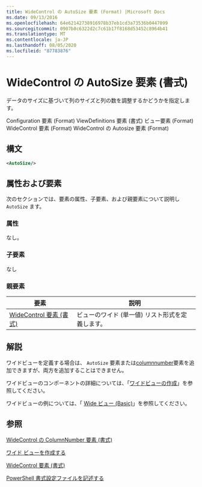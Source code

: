 ```yaml
---
title: WideControl の AutoSize 要素 (Format) |Microsoft Docs
ms.date: 09/13/2016
ms.openlocfilehash: 64e62142738916978b37eb1cd3a73536b0447099
ms.sourcegitcommit: 0907b8c6322d2c7c61b17f8168d53452c8964b41
ms.translationtype: MT
ms.contentlocale: ja-JP
ms.lasthandoff: 08/05/2020
ms.locfileid: "87783876"
---
```

# <a name="autosize-element-for-widecontrol-format"></a>WideControl の AutoSize 要素 (書式)

データのサイズに基づいて列のサイズと列の数を調整するかどうかを指定します。

Configuration 要素 (Format) ViewDefinitions 要素 (書式) ビュー要素 (Format) WideControl 要素 (Format) WideControl の Autosize 要素 (Format)

## <a name="syntax"></a>構文

```xml
<AutoSize/>
```

## <a name="attributes-and-elements"></a>属性および要素

次のセクションでは、要素の属性、子要素、および親要素について説明し `AutoSize` ます。

### <a name="attributes"></a>属性

なし。

### <a name="child-elements"></a>子要素

なし

### <a name="parent-elements"></a>親要素

|要素|説明|
|-------------|-----------------|
|[WideControl 要素 (書式)](./widecontrol-element-format.md)|ビューのワイド (単一値) リスト形式を定義します。|

## <a name="remarks"></a>解説

ワイドビューを定義する場合は、 `AutoSize` 要素または[columnnumber](./columnnumber-element-for-widecontrol-format.md)要素を追加できますが、両方を追加することはできません。

ワイドビューのコンポーネントの詳細については、「[ワイドビューの作成](./creating-a-wide-view.md)」を参照してください。

ワイドビューの例については、「 [Wide ビュー (Basic)](./wide-view-basic.md)」を参照してください。

## <a name="see-also"></a>参照

[WideControl の ColumnNumber 要素 (書式)](./columnnumber-element-for-widecontrol-format.md)

[ワイド ビューを作成する](./creating-a-wide-view.md)

[WideControl 要素 (書式)](./widecontrol-element-format.md)

[PowerShell 書式設定ファイルを記述する](./writing-a-powershell-formatting-file.md)

